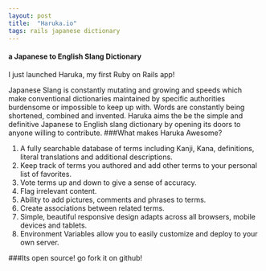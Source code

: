 ```yaml
---
layout: post
title:  "Haruka.io"
tags: rails japanese dictionary
---
```


#### a Japanese to English Slang Dictionary

I just launched Haruka, my first Ruby on Rails app!

Japanese Slang is constantly mutating and growing and speeds which make conventional dictionaries maintained by specific authorities burdensome or impossible to keep up with. Words are constantly being shortened, combined and invented. Haruka aims the be the simple and definitive Japanese to English slang dictionary by opening its doors to anyone willing to contribute.
###What makes Haruka Awesome?
1. A fully searchable database of terms including Kanji, Kana, definitions, literal translations and additional descriptions.
2. Keep track of terms you authored and add other terms to your personal list of favorites.
3. Vote terms up and down to give a sense of accuracy.
4. Flag irrelevant content.
5. Ability to add pictures, comments and phrases to terms.
6. Create associations between related terms.
7. Simple, beautiful responsive design adapts across all browsers, mobile devices and tablets.
8. Environment Variables allow you to easily customize and deploy to your own server.

###Its open source! go fork it on github!